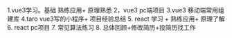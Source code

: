 1.vue3学习。基础 熟练应用+ 原理熟悉
2，vue3 pc端项目
3.vue3 移动端常用组建库
4.taro vue3写的小程序+ 项目经验总结
5. react 学习 + 熟练应用+ 原理了解
6. react pc项目
7. 常见算法练习
8. 总体回顾+修改简历+投简历找工作
